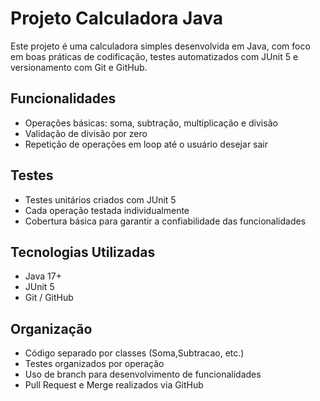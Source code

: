 #  Projeto Calculadora Java

Este projeto é uma calculadora simples desenvolvida em Java, com foco em boas práticas de codificação, testes automatizados com JUnit 5 e versionamento com Git e GitHub.

##  Funcionalidades

- Operações básicas: soma, subtração, multiplicação e divisão
- Validação de divisão por zero
- Repetição de operações em loop até o usuário desejar sair

##  Testes

- Testes unitários criados com JUnit 5
- Cada operação testada individualmente
- Cobertura básica para garantir a confiabilidade das funcionalidades

##  Tecnologias Utilizadas

- Java 17+
- JUnit 5
- Git / GitHub

##  Organização

- Código separado por classes (Soma,Subtracao, etc.)
- Testes organizados por operação
- Uso de branch para desenvolvimento de funcionalidades
- Pull Request e Merge realizados via GitHub

